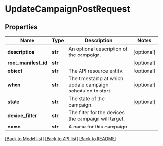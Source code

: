 # UpdateCampaignPostRequest

## Properties
Name | Type | Description | Notes
------------ | ------------- | ------------- | -------------
**description** | **str** | An optional description of the campaign. | [optional] 
**root_manifest_id** | **str** |  | [optional] 
**object** | **str** | The API resource entity. | [optional] 
**when** | **str** | The timestamp at which update campaign scheduled to start. | [optional] 
**state** | **str** | The state of the campaign. | [optional] 
**device_filter** | **str** | The filter for the devices the campaign will target. | 
**name** | **str** | A name for this campaign. | 

[[Back to Model list]](../README.md#documentation-for-models) [[Back to API list]](../README.md#documentation-for-api-endpoints) [[Back to README]](../README.md)



